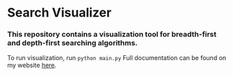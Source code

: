 # Search Visualizer
### This repository contains a visualization tool for breadth-first and depth-first searching algorithms.

To run visualization, run `python main.py`
Full documentation can be found on my website [here](https://briangood.dev/Projects/search_visualizer/html/index.html).
